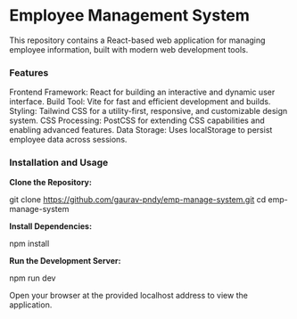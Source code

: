 # Employee Management System

 This repository contains a React-based web application for managing employee information, built with modern web development tools.

### Features

Frontend Framework: React for building an interactive and dynamic user interface.
Build Tool: Vite for fast and efficient development and builds.
Styling: Tailwind CSS for a utility-first, responsive, and customizable design system.
CSS Processing: PostCSS for extending CSS capabilities and enabling advanced features.
Data Storage: Uses localStorage to persist employee data across sessions.

### Installation and Usage

**Clone the Repository:**

git clone https://github.com/gaurav-pndy/emp-manage-system.git
cd emp-manage-system

**Install Dependencies:**

npm install

**Run the Development Server:**

npm run dev


Open your browser at the provided localhost address to view the application.
